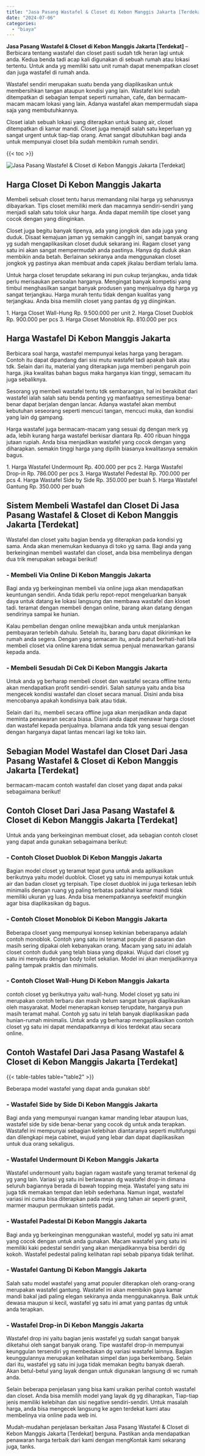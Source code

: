 ```yaml
---
title: "Jasa Pasang Wastafel & Closet di Kebon Manggis Jakarta [Terdekat]"
date: "2024-07-06"
categories: 
  - "biaya"
---
```


**Jasa Pasang Wastafel & Closet di Kebon Manggis Jakarta \[Terdekat\]** – Berbicara tentang wastafel dan closet pasti sudah tdk heran lagi untuk anda. Kedua benda tadi acap kali digunakan di sebuah rumah atau lokasi tertentu. Untuk anda yg memiliki satu unit rumah dapat menempatkan closet dan juga wastafel di rumah anda.

Wastafel sendiri merupakan suatu benda yang diaplikasikan untuk membersihkan tangan ataupun kondisi yang lain. Wastafel kini sudah ditempatkan di sebagian tempat seperti rumahan, cafe, dan bermacam-macam macam lokasi yang lain. Adanya wastafel akan mempermudah siapa saja yang membutuhkannya.

Closet ialah sebuah lokasi yang diterapkan untuk buang air, closet ditempatkan di kamar mandi. Closet juga menajdi salah satu keperluan yg sangat urgent untuk tiap-tiap orang. Amat sangat dibutuhkan bagi anda untuk mempunyai closet bila sudah membikin rumah sendiri.

{{< toc >}}

![Jasa Pasang Wastafel & Closet di Kebon Manggis Jakarta [Terdekat]](/images/wastafel-closet-murah42.png)

## Harga Closet Di Kebon Manggis Jakarta

Membeli sebuah closet tentu harus memandang nilai harga yg seharusnya dibayarkan. Tips closet memiliki merk dan macamnya sendiri-sendiri yang menjadi salah satu tolok ukur harga. Anda dapat memilih tipe closet yang cocok dengan yang diinginkan.

Closet juga begitu banyak tipenya, ada yang jongkok dan ada juga yang duduk. Disaat kemajuan jaman yg semakin canggih ini, sangat banyak orang yg sudah mengaplikasikan closet duduk sekarang ini. Ragam closet yang satu ini akan sangat mempermudah anda pastinya. Hanya dg duduk akan membikin anda betah. Berlainan sekiranya anda menggunakan closet jongkok yg pastinya akan membuat anda capek jikalau berdiam terlalu lama.

Untuk harga closet terupdate sekarang ini pun cukup terjangkau, anda tidak perlu merisaukan persoalan harganya. Mengingat banyak kompetisi yang timbul menghasilkan sangat banyak produsen yang menjualnya dg harga yg sangat terjangkau. Harga murah tentu tidak dengan kualitas yang terjangkau. Anda bisa memilih closet yang pantas dg yg diinginkan.

1\. Harga Closet Wall-Hung Rp. 9.500.000 per unit 2. Harga Closet Duoblok Rp. 900.000 per pcs 3. Harga Closet Monoblok Rp. 810.000 per pcs

## Harga Wastafel Di Kebon Manggis Jakarta

Berbicara soal harga, wastafel mempunyai kelas harga yang beragam. Contoh itu dapat dipandang dari sisi mutu wastafel tadi apakah baik atau tdk. Selain dari itu, material yang diterapkan juga memberi pengaruh poin harga. jika kwalitas bahan bagus maka harganya kian tinggi, semacam itu juga sebaliknya.

Sesorang yg membeli wastafel tentu tdk sembarangan, hal ini berakibat dari wastafel ialah salah satu benda penting yg manfaatnya semestinya benar-benar dapat berjalan dengan lancar. Adanya wastafel akan membut kebutuhan seseorang seperti mencuci tangan, mencuci muka, dan kondisi yang lain dg gampang.

Harga wastafel juga bermacam-macam yang sesuai dg dengan merk yg ada, lebih kurang harga wastafel berkisar diantara Rp. 400 ribuan hingga jutaan rupiah. Anda bisa menjadikan wastafel yang cocok dengan yang diharapkan. semakin tinggi harga yang dipilih biasanya kwalitasnya semakin bagus.

1\. Harga Wastafel Undermount Rp. 400.000 per pcs 2. Harga Wastafel Drop-in Rp. 786.000 per pcs 3. Harga Wastafel Pedestal Rp. 700.000 per pcs 4. Harga Wastafel Side by Side Rp. 350.000 per buah 5. Harga Wastafel Gantung Rp. 350.000 per buah

## Sistem Membeli Wastafel dan Closet Di Jasa Pasang Wastafel & Closet di Kebon Manggis Jakarta \[Terdekat\]

Wastafel dan closet yaitu bagian benda yg diterapkan pada kondisi yg sama. Anda akan menemukan keduanya di toko yg sama. Bagi anda yang berkeinginan membeli wastafel dan closet, anda bisa membelinya dengan dua trik merupakan sebagai berikut!

### \- Membeli Via Online Di Kebon Manggis Jakarta

Bagi anda yg berkeinginan membeli via online juga akan mendapatkan keuntungan sendiri. Anda tidak perlu repot-repot mengeluarkan banyak daya untuk datang ke lokasi langsung dan membawa wastafel dan kloset tadi. teramat dengan membeli dengan online, barang akan datang dengan sendirinya sampai ke hunian.

Kalau pembelian dengan online mewajibkan anda untuk menjalankan pembayaran terlebih dahulu. Setelah itu, barang baru dapat dikirimkan ke rumah anda segera. Dengan yang semacam itu, anda patut berhati-hati bila membeli closet via online karena tidak semua penjual menawarkan garansi kepada anda.

### \- Membeli Sesudah Di Cek Di Kebon Manggis Jakarta

Untuk anda yg berharap membeli closet dan wastafel secara offline tentu akan mendapatkan profit sendiri-sendiri. Salah satunya yaitu anda bisa mengecek kondisi wastafel dan closet secara manual. Disini anda bisa mencobanya apakah kondisinya baik atau tidak.

Selain dari itu, membeli secara offline juga akan menjadikan anda dapat meminta penawaran secara biasa. Disini anda dapat menawar harga closet dan wastafel kepada penjualnya. bilamana anda tdk yang sesuai dengan dengan harganya dapat lantas mencari lagi ke toko lain.

## Sebagian Model Wastafel dan Closet Dari Jasa Pasang Wastafel & Closet di Kebon Manggis Jakarta \[Terdekat\]

bermacam-macam contoh wastafel dan closet yang dapat anda pakai sebagaimana berikut!

## Contoh Closet Dari Jasa Pasang Wastafel & Closet di Kebon Manggis Jakarta \[Terdekat\]

Untuk anda yang berkeinginan membuat closet, ada sebagian contoh closet yang dapat anda gunakan sebagaimana berikut:

### \- Contoh Closet Duoblok Di Kebon Manggis Jakarta

Bagian model closet yg teramat tepat guna untuk anda aplikasikan berikutnya yaitu model duoblok. Closet yg satu ini mempunyai kotak untuk air dan badan closet yg terpisah. Tipe closet duoblok ini juga terkesan lebih minimalis dengan ruang yg paling terbatas padahal kamar mandi tidak memiliki ukuran yg luas. Anda bisa menempatkannya seefektif mungkin agar bisa diaplikasikan dg bagus.

### \- Contoh Closet Monoblok Di Kebon Manggis Jakarta

Beberapa closet yang mempunyai konsep kekinian beberapanya adalah contoh monoblok. Contoh yang satu ini teramat populer di pasaran dan masih sering dipakai oleh kebanyakan orang. Macam yang satu ini adalah closet contoh duduk yang telah biasa yang dipakai. Wujud dari closet yg satu ini menyatu dengan body toilet sekalian. Model ini akan menjadikannya paling tampak praktis dan minimalis.

### \- Contoh Closet Wall-Hung Di Kebon Manggis Jakarta

contoh closet yg berikutnya yaitu wall-hung. Model closet yg satu ini merupakan contoh terbaru dan masih belum sangat banyak diaplikasikan oleh masyarakat. Model menerapkan konsep terupdate, harganya pun masih teramat mahal. Contoh yg satu ini telah banyak diaplikasikan pada hunian-rumah minimalis. Untuk anda yg berharap mengaplikasikan contoh closet yg satu ini dapat mendapatkannya di kios terdekat atau secara online.

## Contoh Wastafel Dari Jasa Pasang Wastafel & Closet di Kebon Manggis Jakarta \[Terdekat\]

{{< table-tables table="table2" >}}

Beberapa model wastafel yang dapat anda gunakan sbb!

### \- Wastafel Side by Side Di Kebon Manggis Jakarta

Bagi anda yang mempunyai ruangan kamar manding lebar ataupun luas, wastafel side by side benar-benar yang cocok dg untuk anda terapkan. Wastafel ini mempunyai sebagian kelebihan diantaranya seperti multifungsi dan dilengkapi meja cabinet, wujud yang lebar dan dapat diaplikasikan untuk dua orang sekaligus.

### \- Wastafel Undermount Di Kebon Manggis Jakarta

Wastafel undermount yaitu bagian ragam wastafe yang teramat terkenal dg yg yang lain. Variasi yg satu ini berlawanan dg wastafel drop-in dimana seluruh bagiannya berada di bawah topping meja. Wastafel yang satu ini juga tdk memakan tempat dan lebih sederhana. Namun ingat, wastafel variasi ini cuma bisa diterapkan pada meja yang tahan air seperti granit, marmer maupun permukaan sintetis padat.

### \- Wastafel Padestal Di Kebon Manggis Jakarta

Bagi anda yg berkeinginan menggunakan wasteful, model yg satu ini amat yang cocok dengan untuk anda gunakan. Macam wastafel yang satu ini memiliki kaki pedestal sendiri yang akan menjadikannya bisa berdiri dg kokoh. Wastafel pedestal paling kelihatan rapi sebab pipanya tidak terlihat.

### \- Wastafel Gantung Di Kebon Manggis Jakarta

Salah satu model wastafel yang amat populer diterapkan oleh orang-orang merupakan wastafel gantung. Wastafel ini akan membikin gaya kamar mandi bakal jadi paling elegan sekiranya anda menggunakannya. Baik untuk dewasa maupun si kecil, wastafel yg satu ini amat yang pantas dg untuk anda terapkan.

### \- Wastafel Drop-in Di Kebon Manggis Jakarta

Wastafel drop ini yaitu bagian jenis wastafel yg sudah sangat banyak diketahui oleh sangat banyak orang. Tipe wastafel drop-in mempunyai keunggulan tersendiri yg membedakan dg variasi wastafel lainnya. Bagian keunggulannya merupakan kelihatan simpel dan juga berkembang. Selain dari itu, wastafel yg satu ini juga tidak memakan begitu banyak daerah. Akan betul-betul yang layak dengan untuk digunakan langsung di wc rumah anda.

Selain beberapa penjelasan yang bisa kami uraikan perihal contoh wastafel dan closet. Anda bisa memilih model yang layak dg yg diharapkan, Tiap-tiap jenis memiliki kelebihan dan sisi negative sendiri-sendiri. Untuk masalah harga, anda bisa mengecek langsung ke agen terdekat kami atau membelinya via online pada web ini.

Mudah-mudahan penjelasan berkaitan Jasa Pasang Wastafel & Closet di Kebon Manggis Jakarta \[Terdekat\] berguna. Pastikan anda mendapatkan penawaran harga terbaik dari kami dengan mengKontak kami sekarang juga, tanks.

